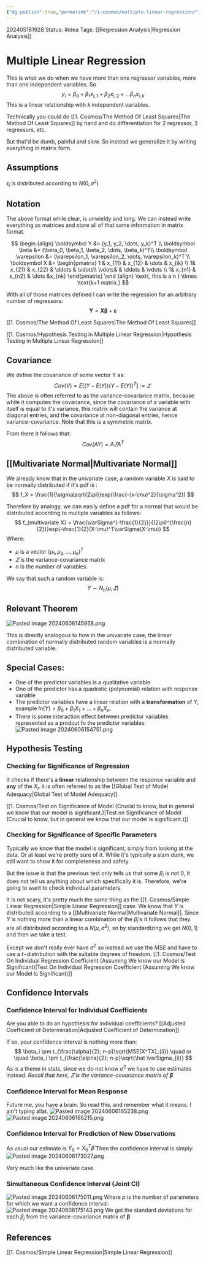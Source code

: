 ```yaml
---
{"dg-publish":true,"permalink":"/1-cosmos/multiple-linear-regression/","created":"2025-01-22T11:17:14.085-05:00","updated":"2024-06-06T17:52:10.034-04:00"}
---
```


202405181928
Status: #idea
Tags: [[Regression Analysis\|Regression Analysis]]
# Multiple Linear Regression
This is what we do when we have more than one regressor variables, more than one independent variables.
So
$$
y_i = \beta_0 + \beta_1 x_{i,1}+ \beta_2 x_{i, 2}+\dots\beta_n x_{i,k}
$$
This is a linear relationship with $k$ independent variables.

Technically you could do [[1. Cosmos/The Method Of Least Squares\|The Method Of Least Squares]] by hand and do differentiation for 2 regressor, 3 regressors, etc. 

But that'd be dumb, painful and slow. So instead we generalize it by writing everything in matrix form.
## Assumptions
$\epsilon_i$ is distributed according to $N(0, \sigma^2)$

## Notation
The above format while clear, is unwieldy and long.
We can instead write everything as matrices and store all of that same information in matrix format.

$$
\begin {align}
\boldsymbol Y &= (y_1, y_2, \dots, y_k)^T \\
\boldsymbol \beta &= (\beta_0, \beta_1, \beta_2, \dots, \beta_k)^T\\
\boldsymbol \varepsilon &= (\varepsilon_1, \varepsilon_2, \dots, \varepsilon_k)^T \\
\boldsymbol X &= \begin{pmatrix} 1 & x_{11} & x_{12} & \dots & x_{ik} \\ 
                                 1& x_{21} & x_{22} & \ddots & \vdots\\ 
                                 \vdots& & \ddots  & \vdots \\
                                 1& x_{n1} & x_{n2} & \dots &x_{nk}  \end{pmatrix}
\end {align} \text{, this is a n } \times \text{k+1 matrix.}
$$

With all of those matrices defined I can write the regression for an arbitrary number of regressors:
$$
\boldsymbol Y =  \boldsymbol X \boldsymbol \beta+ \boldsymbol \varepsilon
$$

[[1. Cosmos/The Method Of Least Squares\|The Method Of Least Squares]]

[[1. Cosmos/Hypothesis Testing in Multiple Linear Regression\|Hypothesis Testing in Multiple Linear Regression]]

## Covariance
We define the covariance of some vector Y as:
$$
Cov(V) = E[(Y-E(Y))(Y-E(Y))^T] := \varSigma\
$$
The above is often referred to as the variance-covariance matrix, because while it computes the covariance, since the covariance of a variable with itself is equal to it's variance, this matrix will contain the variance at diagonal entries, and the covariance at non-diagonal entries, hence variance-covariance. Note that this is a symmetric matrix.

From there it follows that:
$$
Cov(AY)=A\varSigma A^T
$$

## [[Multivariate Normal\|Multivariate Normal]]
We already know that in the univariate case, a random variable $X$ is said to be normally distributed if it's pdf is :
$$
f_X = \frac{1}{\sigma\sqrt{2\pi}}exp(\frac{-(x-\mu)^2}{\sigma^2})
$$

Therefore by analogy, we can easily define a pdf for a normal that would be distributed according to multiple variables as follows:
$$
f_{multivariate X} = \frac{\varSigma^{-\frac{1}{2}}}{(2\pi)^{\frac{n}{2}}}exp(-\frac{1}{2}(X-\mu)^T\varSigma(X-\mu))
$$
Where:
- $\mu$ is a vector $(\mu_1, \mu_2, \dots, \mu_n)^T$
- $\varSigma$ is the variance-covariance matrix
- $n$ is the  number of variables.

We say that such a random variable is:
$$
Y \sim N_n(\mu, \varSigma)
$$

## Relevant Theorem
![Pasted image 20240606145958.png](/img/user/3.%20Black%20Holes/Files/Pasted%20image%2020240606145958.png)

This is directly analogous to how in the univariate case, the linear combination of normally distributed random variables is a normally distributed variable.


## Special Cases:
- One of the predictor variables is a qualitative variable
- One of the predictor has a quadratic (polynomial) relation with response variable
- The predictor variables have a linear relation with a **transformation** of Y, example $ln(Y) = \beta_0 + \beta_1 X_1 + \dots + \beta_n X_n$.
- There is some interaction effect between predictor variables represented as a prodcut fo the predictor variables.
 ![Pasted image 20240606154751.png](/img/user/3.%20Black%20Holes/Files/Pasted%20image%2020240606154751.png)

## Hypothesis Testing
### Checking for Significance of Regression
It checks if there's a **linear** relationship between the response variable and **any** of the $X_i$. it is often referred to as the [[Global Test of Model Adequacy\|Global Test of Model Adequacy]].

[[1. Cosmos/Test on Significance of Model (Crucial to know, but in general we know that our model is significant.)\|Test on Significance of Model (Crucial to know, but in general we know that our model is significant.)]]

### Checking for Significance of Specific Parameters
Typically we know that the model is significant, simply from looking at the data. Or at least we're pretty sure of it. While it's typically a slam dunk, we still want to show it for completeness and safety.

But the issue is that the previous test only tells us that some $\beta_i$ is not $0$, it does not tell us anything about which specifically it is. Therefore, we're going to want to check individual parameters.

It is not scary, it's pretty much the same thing as the [[1. Cosmos/Simple Linear Regression\|Simple Linear Regression]] case. We know that $Y$ is distributed according to a [[Multivariate Normal\|Multivariate Normal]]. Since $Y$ is nothing more than a linear combination of the $\beta_i$'s it follows that they are all distributed according to a $N(\mu, \sigma^2)$, so by standardizing we get $N(0,1)$ and then we take a test.

Except we don't really ever have $\sigma^2$ so instead we use the $MSE$ and have to use a $t-$distribution with the suitable degrees of freedom.
[[1. Cosmos/Test On Individual Regression Coefficient (Assuming We know our Model Is Significant)\|Test On Individual Regression Coefficient (Assuming We know our Model Is Significant)]]



## Confidence Intervals
### Confidence Interval for Individual Coefficients
Are you able to do an hypothesis for individual coefficients? [[Adjusted Coefficient of Determination\|Adjusted Coefficient of Determination]]

If so, your confidence interval is nothing more than:
$$
\beta_i \pm t_{\frac{\alpha}{2}; n-p}\sqrt{MSE[X^TX]_{ii}} \quad or \quad \beta_i \pm t_{\frac{\alpha}{2}; n-p}\sqrt{\hat \varSigma_{ii}}
$$
As is a theme in stats, since we do not know $\sigma^2$ we have to use estimates instead.
*Recall that here, $\varSigma$ is the variance-covariance matrix of $\boldsymbol \beta$*
### Confidence Interval for Mean Response
Future me, you have a brain. So read this, and remember what it means. I ain't typing allat.
![Pasted image 20240606165238.png](/img/user/3.%20Black%20Holes/Files/Pasted%20image%2020240606165238.png)
![Pasted image 20240606165215.png](/img/user/3.%20Black%20Holes/Files/Pasted%20image%2020240606165215.png)
### Confidence Interval for  Prediction of New Observations
As usual our estimate is $Y_0=X_0^T\hat\beta$
Then the confidence interval is simply:
![Pasted image 20240606173027.png](/img/user/3.%20Black%20Holes/Files/Pasted%20image%2020240606173027.png)

Very much like the univariate case. 
### Simultaneous Confidence Interval (Joint CI)
 ![Pasted image 20240606175011.png](/img/user/3.%20Black%20Holes/Files/Pasted%20image%2020240606175011.png)
 Where $p$ is the number of parameters for which we want a confidence interval.
 ![Pasted image 20240606175143.png](/img/user/3.%20Black%20Holes/Files/Pasted%20image%2020240606175143.png)
 We get the standard deviations for each $\beta_j$ from the variance-covariance matrix of $\boldsymbol \beta$
 
## References
[[1. Cosmos/Simple Linear Regression\|Simple Linear Regression]]